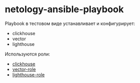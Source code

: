 # netology-ansible-playbook

Playbook в тестовом виде устанавливает и конфигурирует:
- clickhouse
- vector
- lighthouse

Используются роли:
- [clickhouse](https://github.com/AlexeySetevoi/ansible-clickhouse)
- [vector-role](https://github.com/rootnoir/netology-ansible-vector-role)
- [lighthouse-role](https://github.com/rootnoir/netology-ansible-lighthouse-role)
